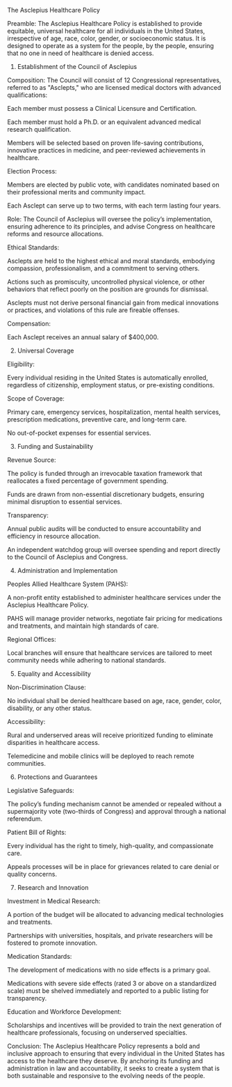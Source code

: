 The Asclepius Healthcare Policy

Preamble:
The Asclepius Healthcare Policy is established to provide equitable, universal healthcare for all individuals in the United States, irrespective of age, race, color, gender, or socioeconomic status. It is designed to operate as a system for the people, by the people, ensuring that no one in need of healthcare is denied access.

1. Establishment of the Council of Asclepius

Composition: The Council will consist of 12 Congressional representatives, referred to as "Asclepts," who are licensed medical doctors with advanced qualifications:

Each member must possess a Clinical Licensure and Certification.

Each member must hold a Ph.D. or an equivalent advanced medical research qualification.

Members will be selected based on proven life-saving contributions, innovative practices in medicine, and peer-reviewed achievements in healthcare.

Election Process:

Members are elected by public vote, with candidates nominated based on their professional merits and community impact.

Each Asclept can serve up to two terms, with each term lasting four years.

Role: The Council of Asclepius will oversee the policy’s implementation, ensuring adherence to its principles, and advise Congress on healthcare reforms and resource allocations.

Ethical Standards:

Asclepts are held to the highest ethical and moral standards, embodying compassion, professionalism, and a commitment to serving others.

Actions such as promiscuity, uncontrolled physical violence, or other behaviors that reflect poorly on the position are grounds for dismissal.

Asclepts must not derive personal financial gain from medical innovations or practices, and violations of this rule are fireable offenses.

Compensation:

Each Asclept receives an annual salary of $400,000.

2. Universal Coverage

Eligibility:

Every individual residing in the United States is automatically enrolled, regardless of citizenship, employment status, or pre-existing conditions.

Scope of Coverage:

Primary care, emergency services, hospitalization, mental health services, prescription medications, preventive care, and long-term care.

No out-of-pocket expenses for essential services.

3. Funding and Sustainability

Revenue Source:

The policy is funded through an irrevocable taxation framework that reallocates a fixed percentage of government spending.

Funds are drawn from non-essential discretionary budgets, ensuring minimal disruption to essential services.

Transparency:

Annual public audits will be conducted to ensure accountability and efficiency in resource allocation.

An independent watchdog group will oversee spending and report directly to the Council of Asclepius and Congress.

4. Administration and Implementation

Peoples Allied Healthcare System (PAHS):

A non-profit entity established to administer healthcare services under the Asclepius Healthcare Policy.

PAHS will manage provider networks, negotiate fair pricing for medications and treatments, and maintain high standards of care.

Regional Offices:

Local branches will ensure that healthcare services are tailored to meet community needs while adhering to national standards.

5. Equality and Accessibility

Non-Discrimination Clause:

No individual shall be denied healthcare based on age, race, gender, color, disability, or any other status.

Accessibility:

Rural and underserved areas will receive prioritized funding to eliminate disparities in healthcare access.

Telemedicine and mobile clinics will be deployed to reach remote communities.

6. Protections and Guarantees

Legislative Safeguards:

The policy’s funding mechanism cannot be amended or repealed without a supermajority vote (two-thirds of Congress) and approval through a national referendum.

Patient Bill of Rights:

Every individual has the right to timely, high-quality, and compassionate care.

Appeals processes will be in place for grievances related to care denial or quality concerns.

7. Research and Innovation

Investment in Medical Research:

A portion of the budget will be allocated to advancing medical technologies and treatments.

Partnerships with universities, hospitals, and private researchers will be fostered to promote innovation.

Medication Standards:

The development of medications with no side effects is a primary goal.

Medications with severe side effects (rated 3 or above on a standardized scale) must be shelved immediately and reported to a public listing for transparency.

Education and Workforce Development:

Scholarships and incentives will be provided to train the next generation of healthcare professionals, focusing on underserved specialties.

Conclusion:
The Asclepius Healthcare Policy represents a bold and inclusive approach to ensuring that every individual in the United States has access to the healthcare they deserve. By anchoring its funding and administration in law and accountability, it seeks to create a system that is both sustainable and responsive to the evolving needs of the people.
